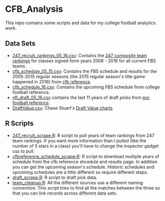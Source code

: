 # CFB_Analysis

This repo contains some scripts and data for my college football analytics work. 

## Data Sets

* [247_recruit_rankings_05_16.csv](https://raw.githubusercontent.com/mattmills49/CFB_Analysis/master/247_recruit_rankings_05_16.csv): Contains the [247 composite team rankings](http://247sports.com/Season/2008-Football/CompositeTeamRankings) for classes signed form years 2008 - 2016 for all current FBS teams. 
* [cfb_schedule_05_15.csv](https://raw.githubusercontent.com/mattmills49/CFB_Analysis/master/cfb_schedule_05_15.csv): Contains the FBS schedule and results for the 2005-2015 regular seasons (the 2015 regular season's title game happened in 2016) from [cfb reference](http://www.sports-reference.com/cfb/years/2005-schedule.html).
* [cfb_schedule_16.csv](https://raw.githubusercontent.com/mattmills49/CFB_Analysis/master/cfb_schedule_16.csv): Contains the upcoming FBS schedule from college football reference. 
* [nfl_draft_05_16.csv](https://raw.githubusercontent.com/mattmills49/CFB_Analysis/master/nfl_draft_05_16.csv) contains the last 11 years of draft picks from [pro football reference](http://www.pro-football-reference.com/years/2005/draft.htm).
* [DraftValue.csv](https://raw.githubusercontent.com/mattmills49/CFB_Analysis/master/DraftValue.csv): Chase Stuart's [Draft Value charts](http://www.footballperspective.com/draft-value-chart/)

## R Scripts

* [247_recruit_scrape.R](https://github.com/mattmills49/CFB_Analysis/blob/master/247_recruit_scrape.R): R script to pull years of team rankings from 247 team rankings. If you want more information than I pulled (like the number of 5 stars in a class) you'll have to change the inspector gadget css to pull.
* [cfbreference_schedule_scrape.R](https://github.com/mattmills49/CFB_Analysis/blob/master/cfbreference_schedule_scrape.R): R script to download multiple years of schedule from the cfb reference shcedule and results page. In addition you can get the upcoming season's schedule. Historic schedules and upcoming schedules are a little different so require different steps.
* [draft_scrape.R](https://github.com/mattmills49/CFB_Analysis/blob/master/draft_scrape.R): R script to draft pick data. 
* [team_cleanup.R](https://github.com/mattmills49/CFB_Analysis/blob/master/team_cleanup.R): All the different sources use a different naming convention. This script tries to find all the matches between the three so that you can link records across different data sets. 

